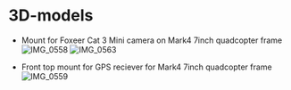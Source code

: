 # 3D-models

* Mount for Foxeer Cat 3 Mini camera on Mark4 7inch quadcopter frame
![IMG_0558](https://github.com/valeriyvan/3D-models/assets/1630974/0cc77a59-4473-4640-83fe-c98dff4e5dd3)
![IMG_0563](https://github.com/valeriyvan/3D-models/assets/1630974/f50cfb29-492e-40fd-b620-b29739f0a909)

* Front top mount for GPS reciever for Mark4 7inch quadcopter frame
![IMG_0559](https://github.com/valeriyvan/3D-models/assets/1630974/87817809-4ade-40d7-a6e7-9eeaf0e6b714)
